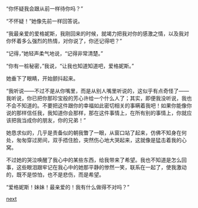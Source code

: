 
“你怀疑我会跟从前一样待你吗？”

“不怀疑！”她像先前一样回答说。

“我最亲爱的爱格妮斯，我刚回来的时候，就竭力把我对你的感激之情，以及我对你怀着多么强烈的热情，对你说了，你还记得吧？”

“记得，”她轻声柔气地说，“记得非常清楚。”

“你有一桩秘密，”我说，“让我也知道知道吧，爱格妮斯。”

她垂下了眼睛，开始颤抖起来。

“我听说——不过不是从你嘴里，而是从别人嘴里听说的，这似乎有点奇怪了——我听说，你已把你那珍宝般的芳心许给一个什么人了；其实，即便我没听说，我也不会不知道的。不要把这件跟你的幸福如此密切相关的事瞒着我吧！如果你能像你说的那样信任我，我知道你会那样，那在这件事情上，在所有别的事情上，你就应该把我当成你的朋友，你的兄弟！”

她恳求似的，几乎是责备似的朝我瞥了一眼，从窗口站了起来，仿佛不知身在何处，匆匆穿过房间，双手捂住脸，突然伤心地大哭起来，这就像是猛击着我的心窝。

不过她的哭泣唤醒了我心中的某些东西，给我带来了希望。我也不知道是怎么回事，这些眼泪跟牢记在我心中的她那平静的惨然一笑，联系在一起了，使我激动的，既不是惊怕，也不是悲伤，而是希望。

“爱格妮斯！妹妹！最亲爱的！我有什么做得不对吗？”

[next](page764)